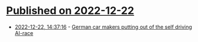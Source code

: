 # [Published on 2022-12-22](index.md)

* [2022-12-22, 14:37:16](https://news.ycombinator.com/item?id=34093655) - [German car makers putting out of the self driving AI-race](https://www.handelsblatt.com/unternehmen/industrie/autonomes-fahren-volkswagen-veraergert-softwareexperten-von-argo-ai/28851238.html)
